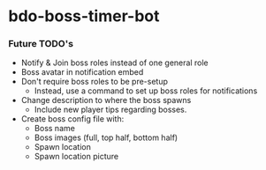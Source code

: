 # bdo-boss-timer-bot

### Future TODO's

- Notify & Join boss roles instead of one general role
- Boss avatar in notification embed
- Don't require boss roles to be pre-setup
  - Instead, use a command to set up boss roles for notifications
- Change description to where the boss spawns
  - Include new player tips regarding bosses.
- Create boss config file with:
  - Boss name
  - Boss images (full, top half, bottom half)
  - Spawn location
  - Spawn location picture
